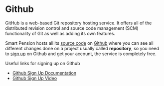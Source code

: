 Github
======

GitHub is a web-based Git repository hosting service. It offers all of 
the distributed revision control and source code management (SCM) 
functionality of Git as well as adding its own features.

Smart Pension hosts all its [source code](https://en.wikipedia.org/wiki/Source_code)
on [Github](https://en.wikipedia.org/wiki/GitHub) where you can see all 
different changes done on a project usually called
**repository**, so you need to [sign up](https://github.com/join) on 
Github and get your account, the service is completely free.


Useful links for signing up on Github

* [Github Sign Up Documentation](https://help.github.com/articles/signing-up-for-a-new-github-account/)
* [Github Sign Up Video](https://youtu.be/ezxRcdJ8glM)

